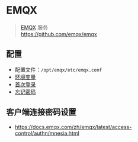 # EMQX

> [EMQX](https://www.emqx.com/) 服务   
https://github.com/emqx/emqx

## 配置

- 配置文件：`/opt/emqx/etc/emqx.conf`
- [环境变量](https://docs.emqx.com/zh/emqx/latest/configuration/dashboard.html)
- [首次登录](https://docs.emqx.com/zh/emqx/latest/dashboard/introduction.html#%E9%A6%96%E6%AC%A1%E7%99%BB%E5%BD%95)
- [忘记密码](https://docs.emqx.com/zh/emqx/latest/dashboard/introduction.html#%E5%BF%98%E8%AE%B0%E5%AF%86%E7%A0%81)

## 客户端连接密码设置
- https://docs.emqx.com/zh/emqx/latest/access-control/authn/mnesia.html
